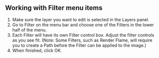 ## Working with Filter menu items

1. Make sure the layer you want to edit is selected in the Layers panel.
2. Go to Filter on the menu bar and choose one of the Filters in the lower half of the menu.
3. Each Filter will have its own Filter control box. Adjust the filter controls as you see fit. (Note: Some Filters, such as Render Flame, will require you to create a Path before the Filter can be applied to the image.)
4. When finished, click OK.